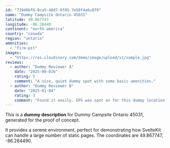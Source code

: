 ```yaml
---
id: "73946bf6-0ca5-40d7-9f05-7e50f4a6c879"
name: "Dummy Campsite Ontario 45031"
latitude: 49.867747
longitude: -86.28449
continent: "north-america"
country: "canada"
region: "ontario"
amenities:
  - "fire-pit"
images:
  - "https://res.cloudinary.com/demo/image/upload/v1/sample.jpg"
reviews:
  - author: "Dummy Reviewer A"
    date: "2025-08-016"
    rating: 5
    comment: "A nice, quiet dummy spot with some basic amenities."
  - author: "Dummy Reviewer B"
    date: "2025-01-04"
    rating: 3
    comment: "Found it easily. GPS was spot on for this dummy location."
---
```


This is a **dummy description** for Dummy Campsite Ontario 45031, generated for the proof of concept.

It provides a serene environment, perfect for demonstrating how SvelteKit can handle a large number of static pages. The coordinates are 49.867747, -86.284490.
